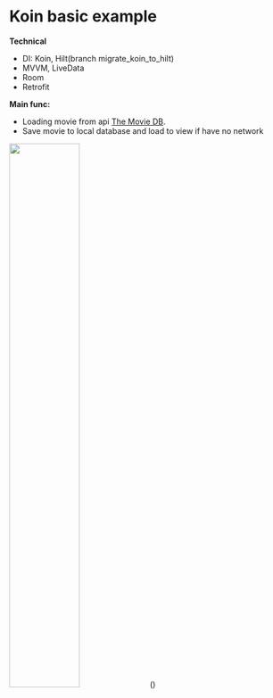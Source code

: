 # Koin basic example
**Technical**
- DI: Koin, Hilt(branch migrate_koin_to_hilt)
- MVVM, LiveData
- Room
- Retrofit

**Main func:**
- Loading movie from api [The Movie DB](https://developers.themoviedb.org/3/movies/get-now-playing).
- Save movie to local database and load to view if have no network

<img src="https://user-images.githubusercontent.com/32641436/172201761-cbbd7e7b-a4e1-4aef-a473-287f0aebe1cd.gif" width="50%" height="50%"/>()
